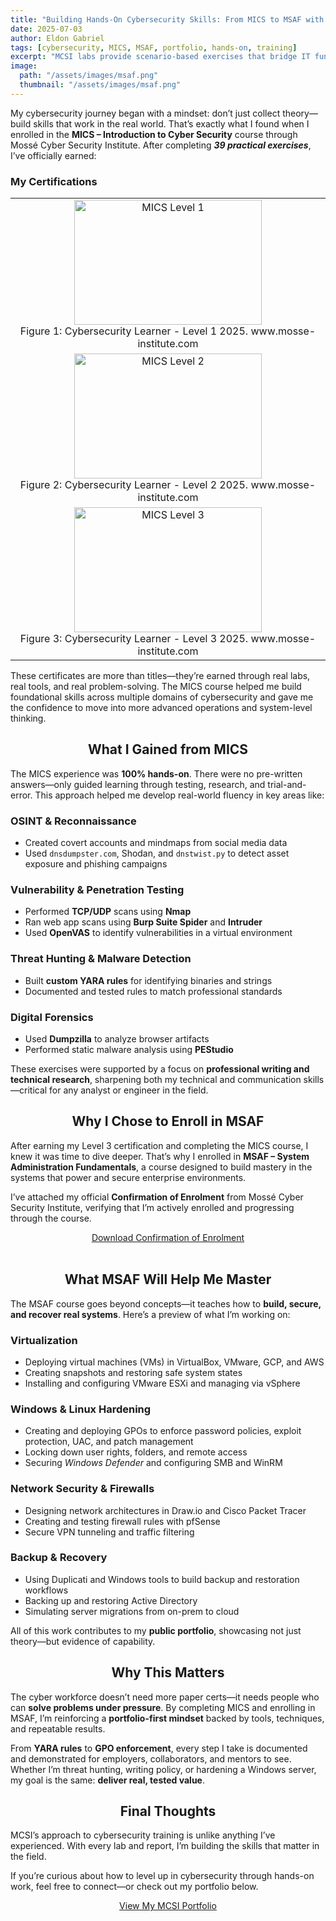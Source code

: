 ```yaml
---
title: "Building Hands-On Cybersecurity Skills: From MICS to MSAF with MCSI"
date: 2025-07-03
author: Eldon Gabriel
tags: [cybersecurity, MICS, MSAF, portfolio, hands-on, training]
excerpt: "MCSI labs provide scenario-based exercises that bridge IT fundamentals with advanced cybersecurity practices, building a portfolio of applied skills."
image:
  path: "/assets/images/msaf.png"
  thumbnail: "/assets/images/msaf.png"
--- 
```

My cybersecurity journey began with a mindset: don’t just collect theory—build skills that work in the real world.
That’s exactly what I found when I enrolled in the **MICS – Introduction to Cyber Security** course through Mossé Cyber Security Institute. After completing **_39 practical exercises_**, I’ve officially earned:

### My Certifications

<table>
  <tbody>
    <tr>
      <td style="text-align:center;">
        <img src="{{ '/assets/certifications/level1.png' | relative_url }}" alt="MICS Level 1" style="width:300px; height:200px;"><br>
        Figure 1: Cybersecurity Learner - Level 1  2025. www.mosse-institute.com
      </td>
    </tr>
    <tr>
      <td style="text-align:center;">
        <img src="{{ '/assets/certifications/level2.png' | relative_url }}" alt="MICS Level 2" style="width:300px; height:200px;"><br>
        Figure 2: Cybersecurity Learner - Level 2  2025. www.mosse-institute.com
      </td>
    </tr>
    <tr>
      <td style="text-align:center;">
        <img src="{{ '/assets/certifications/level3.png' | relative_url }}" alt="MICS Level 3" style="width:300px; height:200px;"><br>
        Figure 3: Cybersecurity Learner - Level 3  2025. www.mosse-institute.com
      </td>
    </tr>
  </tbody>
</table>

These certificates are more than titles—they’re earned through real labs, real tools, and real problem-solving. The MICS course helped me build foundational skills across multiple domains of cybersecurity and gave me the confidence to move into more advanced operations and system-level thinking.

<center><h2>What I Gained from MICS</h2></center>

The MICS experience was **100% hands-on**. There were no pre-written answers—only guided learning through testing, research, and trial-and-error. This approach helped me develop real-world fluency in key areas like:

### OSINT & Reconnaissance
- Created covert accounts and mindmaps from social media data  
- Used `dnsdumpster.com`, Shodan, and `dnstwist.py` to detect asset exposure and phishing campaigns  

### Vulnerability & Penetration Testing
- Performed **TCP/UDP** scans using **Nmap**  
- Ran web app scans using **Burp Suite Spider** and **Intruder**  
- Used **OpenVAS** to identify vulnerabilities in a virtual environment  

### Threat Hunting & Malware Detection
- Built **custom YARA rules** for identifying binaries and strings  
- Documented and tested rules to match professional standards  

### Digital Forensics
- Used **Dumpzilla** to analyze browser artifacts  
- Performed static malware analysis using **PEStudio** 

These exercises were supported by a focus on **professional writing and technical research**, sharpening both my technical and communication skills—critical for any analyst or engineer in the field.

<center><h2>Why I Chose to Enroll in MSAF</h2></center>

After earning my Level 3 certification and completing the MICS course, I knew it was time to dive deeper. That’s why I enrolled in **MSAF – System Administration Fundamentals**, a course designed to build mastery in the systems that power and secure enterprise environments.

I’ve attached my official **Confirmation of Enrolment** from Mossé Cyber Security Institute, verifying that I’m actively enrolled and progressing through the course.

<center><a href="https://github.com/EldonGabriel/eldongabriel.github.io/blob/main/assets/certifications/msaf-confirmation-of-enrolment.pdf" target="_blank">Download Confirmation of Enrolment</a></center>
<br>

<center><h2>What MSAF Will Help Me Master</h2></center>

The MSAF course goes beyond concepts—it teaches how to **build, secure, and recover real systems**. Here’s a preview of what I’m working on:

### Virtualization
- Deploying virtual machines (VMs) in VirtualBox, VMware, GCP, and AWS  
- Creating snapshots and restoring safe system states  
- Installing and configuring VMware ESXi and managing via vSphere  

### Windows & Linux Hardening
- Creating and deploying GPOs to enforce password policies, exploit protection, UAC, and patch management  
- Locking down user rights, folders, and remote access  
- Securing _Windows Defender_ and configuring SMB and WinRM  

### Network Security & Firewalls
- Designing network architectures in Draw.io and Cisco Packet Tracer  
- Creating and testing firewall rules with pfSense  
- Secure VPN tunneling and traffic filtering  

### Backup & Recovery
- Using Duplicati and Windows tools to build backup and restoration workflows  
- Backing up and restoring Active Directory  
- Simulating server migrations from on-prem to cloud  

All of this work contributes to my **public portfolio**, showcasing not just theory—but evidence of capability.

<center><h2>Why This Matters</h2></center>

The cyber workforce doesn’t need more paper certs—it needs people who can **solve problems under pressure**.
By completing MICS and enrolling in MSAF, I’m reinforcing a **portfolio-first mindset** backed by tools, techniques, and repeatable results. 

From **YARA rules** to **GPO enforcement**, every step I take is documented and demonstrated for employers, collaborators, and mentors to see.
Whether I’m threat hunting, writing policy, or hardening a Windows server, my goal is the same: **deliver real, tested value**.


<center><h2>Final Thoughts</h2></center>

MCSI’s approach to cybersecurity training is unlike anything I’ve experienced. With every lab and report, I’m building the skills that matter in the field.

If you’re curious about how to level up in cybersecurity through hands-on work, feel free to connect—or check out my portfolio below.

<center><a href="https://students.mosse-institute.com/student/SB6kNYfrf4Z9gg4Zz8T5LixXI832" target="_blank">View My MCSI Portfolio</a></center>
